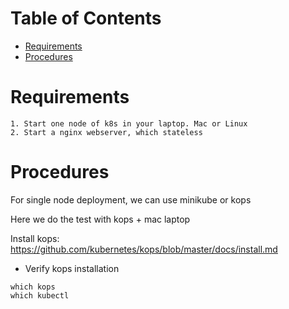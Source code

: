 Table of Contents
=================

   * [Requirements](#requirements)
   * [Procedures](#procedures)

# Requirements
```
1. Start one node of k8s in your laptop. Mac or Linux
2. Start a nginx webserver, which stateless
```

# Procedures

For single node deployment, we can use minikube or kops

Here we do the test with kops + mac laptop

Install kops: https://github.com/kubernetes/kops/blob/master/docs/install.md

- Verify kops installation
```
which kops
which kubectl
```
